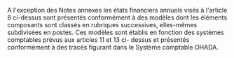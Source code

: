 A l'exception des Notes annexes les états financiers annuels visés à l'article 8 ci-dessus sont présentés
conformément à des modèles dont les éléments composants sont classés en rubriques successives, elles-mêmes
subdivisées en postes.
Ces modèles sont établis en fonction des systèmes comptables prévus aux articles 11 et 13 ci- dessus et
présentés conformément à des tracés figurant dans le Système comptable OHADA.